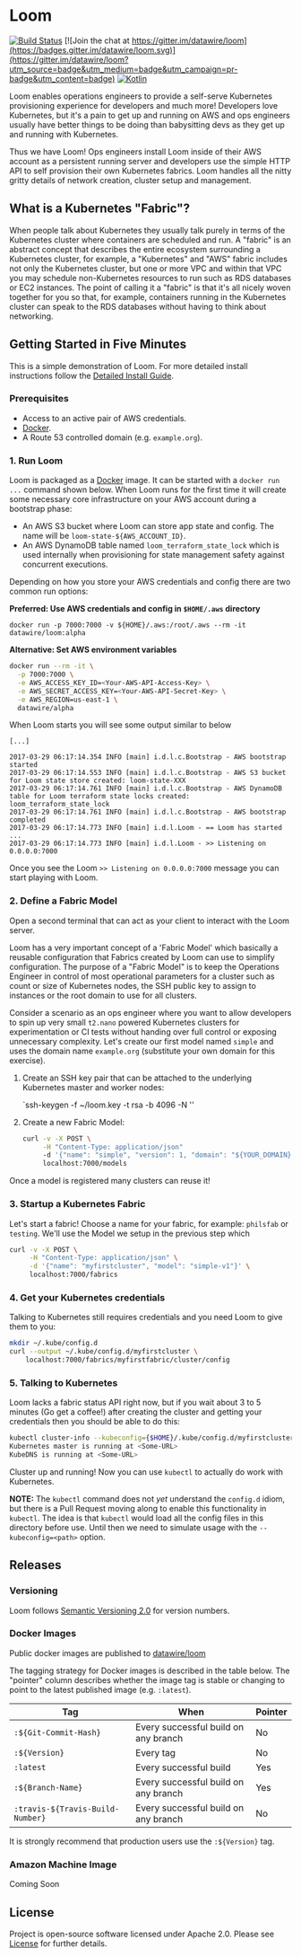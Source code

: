 # Loom

[![Build Status](https://travis-ci.org/datawire/loom.svg?branch=master)](https://travis-ci.org/datawire/loom)
[![Join the chat at https://gitter.im/datawire/loom](https://badges.gitter.im/datawire/loom.svg)](https://gitter.im/datawire/loom?utm_source=badge&utm_medium=badge&utm_campaign=pr-badge&utm_content=badge)
[![Kotlin](https://img.shields.io/badge/Kotlin-1.1.1-blue.svg)](https://kotlinlang.org/)

Loom enables operations engineers to provide a self-serve Kubernetes provisioning experience for developers and much more! Developers love Kubernetes, but it's a pain to get up and running on AWS and ops engineers usually have better things to be doing than babysitting devs as they get up and running with Kubernetes.

Thus we have Loom! Ops engineers install Loom inside of their AWS account as a persistent running server and developers use the simple HTTP API to self provision their own Kubernetes fabrics. Loom handles all the nitty gritty details of network creation, cluster setup and management.

## What is a Kubernetes "Fabric"?

When people talk about Kubernetes they usually talk purely in terms of the Kubernetes cluster where containers are scheduled and run. A "fabric" is an abstract concept that describes the entire ecosystem surrounding a Kubernetes cluster, for example, a "Kubernetes" and "AWS" fabric includes not only the Kubernetes cluster, but one or more VPC and within that VPC you may schedule non-Kubernetes resources to run such as RDS databases or EC2 instances. The point of calling it a "fabric" is that it's all nicely woven together for you so that, for example, containers running in the Kubernetes cluster can speak to the RDS databases without having to think about networking.

## Getting Started in Five Minutes

This is a simple demonstration of Loom. For more detailed install instructions follow the [Detailed Install Guide](install/README.md).

### Prerequisites

- Access to an active pair of AWS credentials.
- [Docker](https://docker.io).
- A Route 53 controlled domain (e.g. `example.org`).

### 1. Run Loom

Loom is packaged as a [Docker](https://docker.com) image. It can be started with a `docker run ...` command shown below. When Loom runs for the first time it will create some necessary core infrastructure on your AWS account during a bootstrap phase:

- An AWS S3 bucket where Loom can store app state and config. The name will be `loom-state-${AWS_ACCOUNT_ID}`.
- An AWS DynamoDB table named `loom_terraform_state_lock` which is used internally when provisioning for state management safety against concurrent executions.

Depending on how you store your AWS credentials and config there are two common run options:

**Preferred: Use AWS credentials and config in `$HOME/.aws` directory**

`docker run -p 7000:7000 -v ${HOME}/.aws:/root/.aws --rm -it datawire/loom:alpha`

**Alternative: Set AWS environment variables**

```bash
docker run --rm -it \
  -p 7000:7000 \
  -e AWS_ACCESS_KEY_ID=<Your-AWS-API-Access-Key> \
  -e AWS_SECRET_ACCESS_KEY=<Your-AWS-API-Secret-Key> \
  -e AWS_REGION=us-east-1 \
  datawire/alpha
```

When Loom starts you will see some output similar to below

```text
[...]

2017-03-29 06:17:14.354 INFO [main] i.d.l.c.Bootstrap - AWS bootstrap started
2017-03-29 06:17:14.553 INFO [main] i.d.l.c.Bootstrap - AWS S3 bucket for Loom state store created: loom-state-XXX
2017-03-29 06:17:14.761 INFO [main] i.d.l.c.Bootstrap - AWS DynamoDB table for Loom terraform state locks created: loom_terraform_state_lock
2017-03-29 06:17:14.761 INFO [main] i.d.l.c.Bootstrap - AWS bootstrap completed
2017-03-29 06:17:14.773 INFO [main] i.d.l.Loom - == Loom has started ...
2017-03-29 06:17:14.773 INFO [main] i.d.l.Loom - >> Listening on 0.0.0.0:7000
```

Once you see the Loom `>> Listening on 0.0.0.0:7000` message you can start playing with Loom.

### 2. Define a Fabric Model

Open a second terminal that can act as your client to interact with the Loom server.

Loom has a very important concept of a 'Fabric Model' which basically a reusable configuration that Fabrics created by Loom can use to simplify configuration. The purpose of a "Fabric Model" is to keep the Operations Engineer in control of most operational parameters for a cluster such as count or size of Kubernetes nodes, the SSH public key to assign to instances or the root domain to use for all clusters. 

Consider a scenario as an ops engineer where you want to allow developers to spin up very small `t2.nano` powered Kubernetes clusters for experimentation or CI tests without handing over full control or exposing unnecessary complexity. Let's create our first model named `simple` and uses the domain name `example.org` (substitute your own domain for this exercise).

1. Create an SSH key pair that can be attached to the underlying Kubernetes master and worker nodes:

   `ssh-keygen -f ~/loom.key -t rsa -b 4096 -N ''
   
2. Create a new Fabric Model:

   ```bash
   curl -v -X POST \
        -H "Content-Type: application/json"
        -d '{"name": "simple", "version": 1, "domain": "${YOUR_DOMAIN}", "sshPublicKey": "'"$(cat ~/loom.key.pub)"'"}' \
        localhost:7000/models
   ```

Once a model is registered many clusters can reuse it!

### 3. Startup a Kubernetes Fabric

Let's start a fabric! Choose a name for your fabric, for example: `philsfab` or `testing`. We'll use the Model we setup in the previous step which 

```bash
curl -v -X POST \
     -H "Content-Type: application/json" \
     -d '{"name": "myfirstcluster", "model": "simple-v1"}' \
     localhost:7000/fabrics
```

### 4. Get your Kubernetes credentials

Talking to Kubernetes still requires credentials and you need Loom to give them to you:

```bash
mkdir ~/.kube/config.d
curl --output ~/.kube/config.d/myfirstcluster \
    localhost:7000/fabrics/myfirstfabric/cluster/config
```

### 5. Talking to Kubernetes

Loom lacks a fabric status API right now, but if you wait about 3 to 5 minutes (Go get a coffee!) after creating the cluster and getting your credentials then you should be able to do this:

```bash
kubectl cluster-info --kubeconfig={$HOME}/.kube/config.d/myfirstcluster
Kubernetes master is running at <Some-URL>
KubeDNS is running at <Some-URL>
```

Cluster up and running! Now you can use `kubectl` to actually do work with Kubernetes.

**NOTE:** The `kubectl` command does not *yet* understand the `config.d` idiom, but there is a Pull Request moving along to enable this functionality in `kubectl`. The idea is that `kubectl` would load all the config files in this directory before use. Until then we need to simulate usage with the `--kubeconfig=<path>` option.

## Releases

### Versioning

Loom follows [Semantic Versioning 2.0](semver.org) for version numbers.

### Docker Images

Public docker images are published to [datawire/loom](https://hub.docker.com/r/datawire/loom/)

The tagging strategy for Docker images is described in the table below. The "pointer" column describes whether the image tag is stable or changing to point to the latest published image (e.g. `:latest`).

| Tag                              | When                                 | Pointer |
| -------------------------------- | ------------------------------------ | ------- |
| `:${Git-Commit-Hash}`            | Every successful build on any branch | No      |
| `:${Version}`                    | Every tag                            | No      |
| `:latest`                        | Every successful build               | Yes     |
| `:${Branch-Name}`                | Every successful build on any branch | Yes     | 
| `:travis-${Travis-Build-Number}` | Every successful build on any branch | No      |

It is strongly recommend that production users use the `:${Version}` tag.

### Amazon Machine Image

Coming Soon

## License

Project is open-source software licensed under Apache 2.0. Please see [License](LICENSE) for further details.
